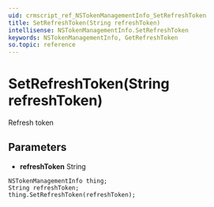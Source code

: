 ```yaml
---
uid: crmscript_ref_NSTokenManagementInfo_SetRefreshToken
title: SetRefreshToken(String refreshToken)
intellisense: NSTokenManagementInfo.SetRefreshToken
keywords: NSTokenManagementInfo, GetRefreshToken
so.topic: reference
---
```


# SetRefreshToken(String refreshToken)

Refresh token

## Parameters

* **refreshToken** String

```crmscript
NSTokenManagementInfo thing;
String refreshToken;
thing.SetRefreshToken(refreshToken);
```

